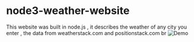 # node3-weather-website
This website was built in node.js , it describes the weather of any city you enter , the data from weatherstack.com and positionstack.com
br
![Demo](https://samra-weather-application.herokuapp.com/)
